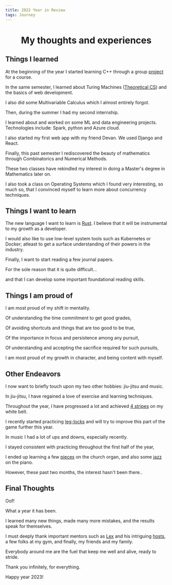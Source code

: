 ```yaml
---
title: 2022 Year in Review
tags: Journey
---
```


<h1 align="center">
My thoughts and experiences
</h1>

<div align="center">
</div>

<h2 align="center">
</h2>

<p align="center">
</p>

<h2 id="things-learn">Things I learned</h2>

At the beginning of the year I started learning C++ through a group [project](https://github.com/Transurgeon/COMP_345_A1_v9) for a course. 

In the same semester, I learned about Turing Machines ([Theoretical CS](https://en.wikipedia.org/wiki/Theoretical_computer_science)) and the basics of web development.

I also did some Multivariable Calculus which I almost entirely forgot.

Then, during the summer I had my second internship.

I learned about and worked on some ML and data engineering projects. Technologies include: Spark, python and Azure cloud.

I also started my first web app with my friend Devan. We used Django and React.

Finally, this past semester I rediscovered the beauty of mathematics through Combinatorics and Numerical Methods.

These two classes have rekindled my interest in doing a Master's degree in Mathematics later on.

I also took a class on Operating Systems which I found very interesting, so much so, that I convinced myself to learn more about concurrency techniques.

<h2 id="things-want">Things I want to learn</h2>

The new language I want to learn is [Rust](https://doc.rust-lang.org/book/). I believe that it will be instrumental to my growth as a developer.

I would also like to use low-level system tools such as Kubernetes or Docker; 
atleast to get a surface understanding of their powers in the industry.

Finally, I want to start reading a few journal papers. 

For the sole reason that it is quite difficult...

and that I can develop some important foundational reading skills.

<h2 id="things-proud">Things I am proud of</h2>

I am most proud of my shift in mentality.

Of understanding the time commitment to get good grades, 

Of avoiding shortcuts and things that are too good to be true,

Of the importance in focus and persistence among any pursuit,

Of understanding and accepting the sacrifice required for such pursuits,

I am most proud of my growth in character, and being content with myself. 

<h2 id="other">Other Endeavors</h2>

I now want to briefly touch upon my two other hobbies: jiu-jitsu and music. 

In jiu-jitsu, I have regained a love of exercise and learning techniques.

Throughout the year, I have progressed a lot and achieved [4 stripes](https://en.wikipedia.org/wiki/Brazilian_jiu-jitsu_ranking_system) on my white belt.

I recently started practicing [leg-locks](https://en.wikipedia.org/wiki/Leglock) and will try to improve this part of the game further this year.

In music I had a lot of ups and downs, especially recently. 

I stayed consistent with practicing throughout the first half of the year,

I ended up learning a few [pieces](https://www.youtube.com/watch?v=Na5VT9Dmsg8) on the church organ, and also some [jazz](https://www.youtube.com/watch?v=R4aJWz0ysDk) on the piano. 

However, these past two months, the interest hasn't been there..

<h2 id="final">Final Thoughts</h2>

Oof!

What a year it has been. 

I learned many new things, made many more mistakes, and the results speak for themselves.

I must deeply thank important mentors such as [Lex](https://www.youtube.com/@lexfridman) and his intriguing [hosts](https://www.youtube.com/watch?v=yCd3CzGSte8), a few folks at my gym, and finally, my friends and my family.

Everybody around me are the fuel that keep me well and alive, ready to stride.

Thank you infinitely, for everything.

Happy year 2023!
